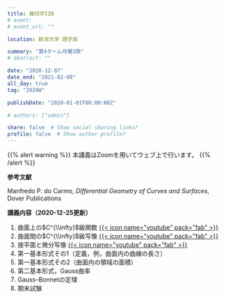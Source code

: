 ```yaml
---
title: 幾何学IIB
# event: 
# event_url: ""

location: 新潟大学 理学部

summary: "第4ターム月曜3限"
# abstract: ""

date: "2020-12-07"
date_end: "2021-02-08"
all_day: true
tag: "2020W"

publishDate: "2020-01-01T00:00:00Z"

# authors: ["admin"]

share: false  # Show social sharing links?
profile: false  # Show author profile?
---
```

{{% alert warning %}}
本講義はZoomを用いてウェブ上で行います。
{{% /alert %}}

**参考文献**

Manfredo P. do Carmo, *Differential Geometry of Curves and Surfaces*, Dover Publications

**講義内容（2020-12-25更新）**

1. 曲面上の$C^{\\infty}$級関数
	[{{< icon name="youtube" pack="fab" >}}](https://youtu.be/SVWh_1J7GWU)
2. 曲面間の$C^{\\infty}$級写像
	[{{< icon name="youtube" pack="fab" >}}](https://youtu.be/41Dl8B-r6Hw)
3. 接平面と微分写像
	[{{< icon name="youtube" pack="fab" >}}](https://youtu.be/BhfQ3zWabVs)
4. 第一基本形式その1（定義，例，曲面内の曲線の長さ）
5. 第一基本形式その2（曲面内の領域の面積）
6. 第二基本形式，Gauss曲率
7. Gauss–Bonnetの定理
8. 期末試験
